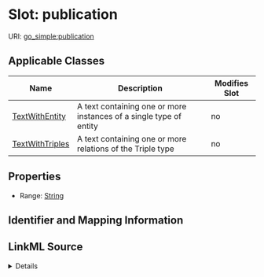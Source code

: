 

# Slot: publication

URI: [go_simple:publication](http://w3id.org/ontogpt/go_simplepublication)



<!-- no inheritance hierarchy -->





## Applicable Classes

| Name | Description | Modifies Slot |
| --- | --- | --- |
| [TextWithEntity](TextWithEntity.md) | A text containing one or more instances of a single type of entity |  no  |
| [TextWithTriples](TextWithTriples.md) | A text containing one or more relations of the Triple type |  no  |







## Properties

* Range: [String](String.md)





## Identifier and Mapping Information








## LinkML Source

<details>
```yaml
name: publication
alias: publication
domain_of:
- TextWithTriples
- TextWithEntity
range: string

```
</details>
